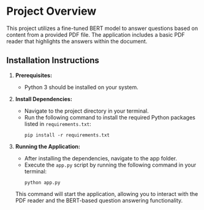 # Project Overview

This project utilizes a fine-tuned BERT model to answer questions based on content from a provided PDF file. The application includes a basic PDF reader that highlights the answers within the document.

## Installation Instructions

1. **Prerequisites:**
   - Python 3 should be installed on your system.

2. **Install Dependencies:**
   - Navigate to the project directory in your terminal.
   - Run the following command to install the required Python packages listed in `requirements.txt`:
     ```
     pip install -r requirements.txt
     ```

3. **Running the Application:**
   - After installing the dependencies, navigate to the app folder.
   - Execute the `app.py` script by running the following command in your terminal:
     ```
     python app.py
     ```

   This command will start the application, allowing you to interact with the PDF reader and the BERT-based question answering functionality.

